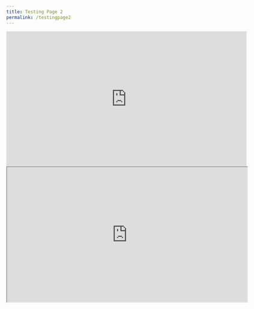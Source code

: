 ```yaml
---
title: Testing Page 2
permalink: /testingpage2
---
```

<iframe src=https://player.vimeo.com/video/145474501?h=d2aac4606d width="640" height="360" frameborder="0" allow="autoplay; fullscreen; picture-in-picture" allowfullscreen></iframe>

<iframe height="360" width="640" src="https://player.vimeo.com/video/145474501?h=d2aac4606d"></iframe>